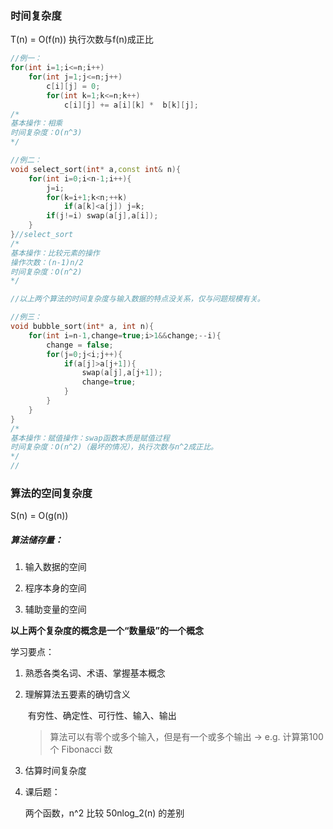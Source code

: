 ### 时间复杂度

T(n) = O(f(n)) 执行次数与f(n)成正比

```cpp
//例一：
for(int i=1;i<=n;i++)
    for(int j=1;j<=n;j++)
        c[i][j] = 0;
		for(int k=1;k<=n;k++)
            c[i][j] += a[i][k] *  b[k][j];
/*
基本操作：相乘
时间复杂度：O(n^3)
*/  

//例二：
void select_sort(int* a,const int& n){
    for(int i=0;i<n-1;i++){
    	j=i;
		for(k=i+1;k<n;++k)
        	if(a[k]<a[j]) j=k;
		if(j!=i) swap(a[j],a[i]);
	}
}//select_sort
/*
基本操作：比较元素的操作
操作次数：(n-1)n/2
时间复杂度：O(n^2)
*/

//以上两个算法的时间复杂度与输入数据的特点没关系，仅与问题规模有关。

//例三：
void bubble_sort(int* a, int n){
    for(int i=n-1,change=true;i>1&&change;--i){
        change = false;
        for(j=0;j<i;j++){
            if(a[j]>a[j+1]){
                swap(a[j],a[j+1]);
                change=true;
            }
        }
    }
}
/*
基本操作：赋值操作：swap函数本质是赋值过程
时间复杂度：O(n^2)（最坏的情况），执行次数与n^2成正比。
*/
//
```

### 算法的空间复杂度

S(n) = O(g(n))

##### 算法储存量：

1. 输入数据的空间

2. 程序本身的空间

3. 辅助变量的空间

   

**以上两个复杂度的概念是一个“数量级”的一个概念**



学习要点：

1. 熟悉各类名词、术语、掌握基本概念

2. 理解算法五要素的确切含义

   ​	有穷性、确定性、可行性、输入、输出
   > 算法可以有零个或多个输入，但是有一个或多个输出 -> e.g. 计算第100个 Fibonacci 数
  

3. 估算时间复杂度

4. 课后题：

   两个函数，n^2 比较 50nlog_2(n) 的差别
